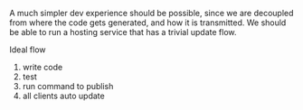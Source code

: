 A much simpler dev experience should be possible, since we are decoupled from where the code gets generated, and how it is transmitted.  We should be able to run a hosting service that has a trivial update flow.

Ideal flow
1. write code
2. test
3. run command to publish
4. all clients auto update